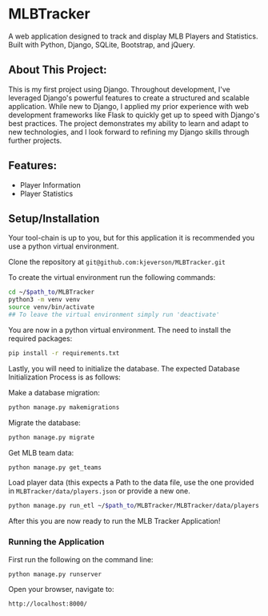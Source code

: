 # MLBTracker

A web application designed to track and display MLB Players and Statistics. Built with Python, Django, SQLite, Bootstrap, and jQuery.

## About This Project:
This is my first project using Django. Throughout development, I've leveraged Django's powerful features to create a structured and scalable application. While new to Django, I applied my prior experience with web development frameworks like Flask to quickly get up to speed with Django's best practices. The project demonstrates my ability to learn and adapt to new technologies, and I look forward to refining my Django skills through further projects.

## Features:
 - Player Information
 - Player Statistics

## Setup/Installation
Your tool-chain is up to you, but for this application it is recommended you use a python virtual environment. </br>

Clone the repository at ```git@github.com:kjeverson/MLBTracker.git```

To create the virtual environment run the following commands:
```bash
cd ~/$path_to/MLBTracker
python3 -m venv venv
source venv/bin/activate
## To leave the virtual environment simply run 'deactivate'
```

You are now in a python virtual environment. The need to install the required packages:

```bash
pip install -r requirements.txt
```

Lastly, you will need to initialize the database. The expected Database Initialization Process is as follows:

Make a database migration:
```bash
python manage.py makemigrations
```

Migrate the database:
```bash
python manage.py migrate
```

Get MLB team data:
```bash
python manage.py get_teams
```

Load player data (this expects a Path to the data file, use the one provided in ```MLBTracker/data/players.json``` or provide a new one. 
```bash
python manage.py run_etl ~/$path_to/MLBTracker/MLBTracker/data/players.json
```

After this you are now ready to run the MLB Tracker Application!

### Running the Application
First run the following on the command line:
```bash
python manage.py runserver
```

Open your browser, navigate to:
```bash
http://localhost:8000/
```

